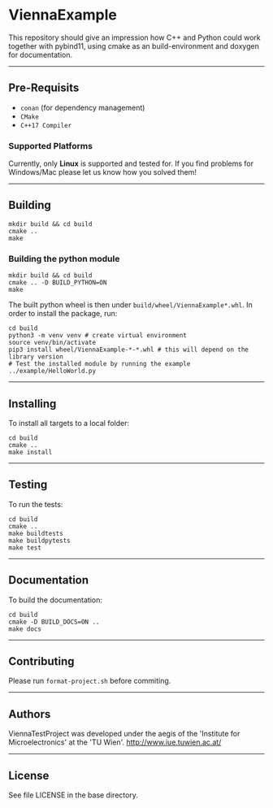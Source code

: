 # ViennaExample

This repository should give an impression how C++ and Python could work together with pybind11, using cmake as an build-environment and doxygen for documentation.

--------------------------
## Pre-Requisits

- `conan` (for dependency management)
- `CMake`
- `C++17 Compiler`

### Supported Platforms

Currently, only **Linux** is supported and tested for. If you find problems for Windows/Mac please let us know how you solved them!

--------------------------
## Building

```
mkdir build && cd build
cmake ..
make
```

### Building the python module

```
mkdir build && cd build
cmake .. -D BUILD_PYTHON=ON
make
```

The built python wheel is then under `build/wheel/ViennaExample*.whl`.
In order to install the package, run:
```
cd build
python3 -m venv venv # create virtual environment
source venv/bin/activate
pip3 install wheel/ViennaExample-*-*.whl # this will depend on the library version
# Test the installed module by running the example
../example/HelloWorld.py
```

--------------------------
## Installing

To install all targets to a local folder:
```
cd build
cmake ..
make install
```

--------------------------
## Testing

To run the tests:
```
cd build
cmake ..
make buildtests
make buildpytests
make test
```

--------------------------
## Documentation

To build the documentation:
```
cd build
cmake -D BUILD_DOCS=ON ..
make docs
```

--------------------------
## Contributing

Please run ``format-project.sh`` before commiting.

--------------------------
## Authors
ViennaTestProject was developed under the aegis of the 'Institute for Microelectronics' at the 'TU Wien'.
http://www.iue.tuwien.ac.at/

--------------------------
## License
See file LICENSE in the base directory.
